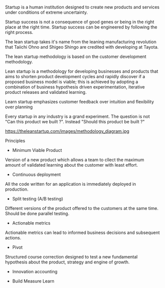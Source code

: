 Startup is a human institution designed to create new products and services under conditions of extreme uncertainty.

Startup success is not a consequence of good genes or being in the right place at the right time. Startup success can be engineered by following the right process.

The lean startup takes it's name from the leaning manufacturing revolution that Taiichi Ohno and Shigeo Shingo are credited with developing at Tayota.

The lean startup methodology is based on the customer development methodology.

Lean startup is a methodology for developing businesses and products that aims to shorten product development cycles and rapidly discover if a proposed business model is viable; this is achieved by adopting a combination of business hypothesis driven experimentation, iterative product releases and validated learning.

Learn startup emphasizes customer feedback over intuition and flexibility over planning

Every startup in any industry is a grand experiment. The question is not "Can this product we built ?".  Instead "Should this product be built ?"

https://theleanstartup.com/images/methodology_diagram.jpg

Principles

- Minimum Viable Product

Version of a new product which allows a team to cllect the maximum amount of validated learning about the customer with least effort.

- Continuous deployment 

All the code written for an application is immediately deployed in production.

- Split testing (A/B testing)

Different versions of the product offered to the customers at the same time. Should be done parallel testing.

- Actionable metrics

Actionable metrics can lead to informed business decisions and subsequent actions. 

- Pivot

Structured course correction designed to test a new fundamental hypothesis about the product, strategy and engine of growth.

- Innovation accounting

- Build Measure Learn

